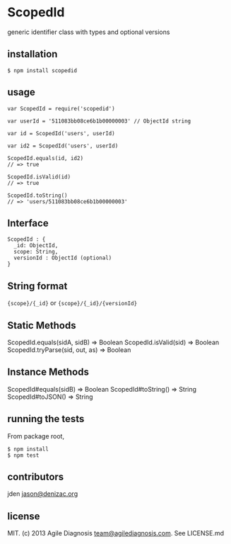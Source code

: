 # ScopedId
generic identifier class with types and optional versions


## installation

    $ npm install scopedid


## usage

    var ScopedId = require('scopedid')

    var userId = '511083bb08ce6b1b00000003' // ObjectId string

    var id = ScopedId('users', userId)

    var id2 = ScopedId('users', userId)

    ScopedId.equals(id, id2)
    // => true

    ScopedId.isValid(id)
    // => true

    ScopedId.toString()
    // => 'users/511083bb08ce6b1b00000003'

## Interface

    ScopedId : {
      _id: ObjectId,
      scope: String,
      versionId : ObjectId (optional)
    }

## String format

`{scope}/{_id}` or `{scope}/{_id}/{versionId}`

## Static Methods

ScopedId.equals(sidA, sidB) => Boolean
ScopedId.isValid(sid) => Boolean
ScopedId.tryParse(sid, out, as) => Boolean

## Instance Methods

ScopedId#equals(sidB) => Boolean
ScopedId#toString() => String
ScopedId#toJSON() => String

## running the tests

From package root,

    $ npm install
    $ npm test


## contributors

jden <jason@denizac.org>


## license

MIT. (c) 2013 Agile Diagnosis <team@agilediagnosis.com>. See LICENSE.md